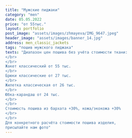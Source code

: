 ```yaml
---
title: "Мужские пиджаки"
category: "men"
date: 05.05.2022
price: "от 55тыс."
layout: portfolio
post_image: "assets/images/zhmayeva/IMG_9647.jpeg"
header_image: "assets/images/banner_14.jpg"
address: men_classic_jackets
tags: "пошив мужского пиджака"
texts: "Диапазон цен пошива без учёта стоимости ткани:
</br>
</br>
Жакет классический от 55 тыс.
</br>
Брюки классические от 27 тыс.
</br>
Жилетка классическая от 26 тыс.
</br>
Юбка-карандаш от 24 тыс.
</br>
</br>
Стоимость пошива из бархата +30%, кожа/экокожа +30%
</br>
</br>
Для конкретного расчёта стоимости пошива изделия,
присылайте нам фото"
---
```


